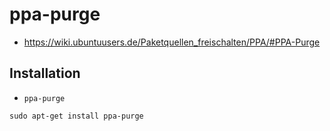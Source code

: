 # ppa-purge

+   <https://wiki.ubuntuusers.de/Paketquellen_freischalten/PPA/#PPA-Purge>



## Installation

+   `ppa-purge`

<!---->

    sudo apt-get install ppa-purge
